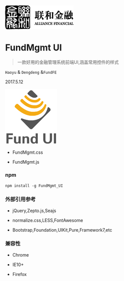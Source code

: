 ![N|Solid](/img/safs_logo.png)
# FundMgmt UI

> 一款好用的金融管理系统前端UI,涵盖常用控件的样式

`Haoyu` & `Dengdeng` &`FundFE`

2017.5.12

![N|Solid](/img/fundui_logo.png)

- FundMgmt.css

- FundMgmt.js

### npm

``` npm
npm install -g FundMgmt_UI 
```

### 外部引用参考

- jQuery,Zepto.js,Seajs 

- normalize.css,LESS,FontAwesome

- Bootstrap,Foundation,UIKit,Pure,Framework7,etc

### 兼容性

- Chrome

- IE10+

- Firefox
